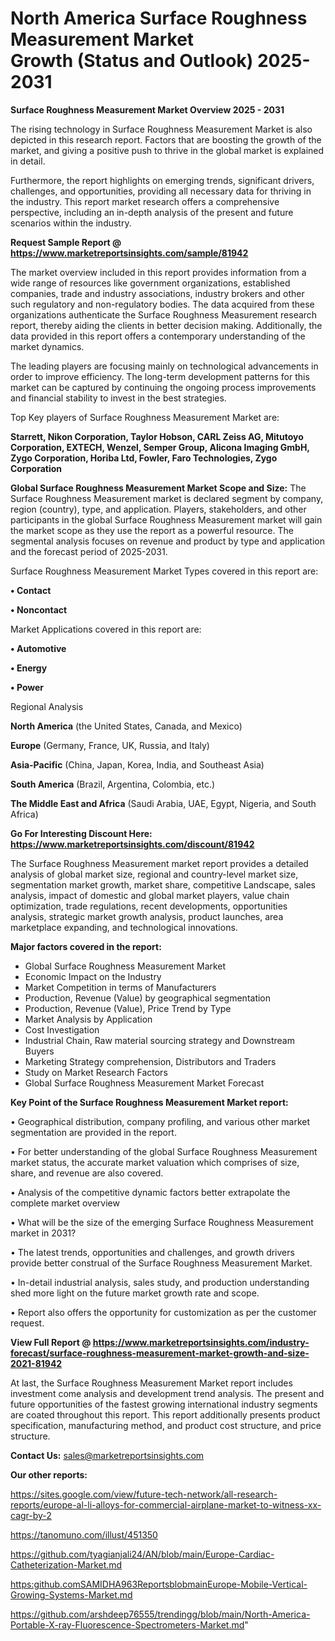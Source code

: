 # North America Surface Roughness Measurement Market Growth (Status and Outlook) 2025-2031

<Strong> Surface Roughness Measurement Market Overview 2025 - 2031</strong>

The rising technology in Surface Roughness Measurement Market is also depicted in this research report. Factors that are boosting the growth of the market, and giving a positive push to thrive in the global market is explained in detail.

Furthermore, the report highlights on emerging trends, significant drivers, challenges, and opportunities, providing all necessary data for thriving in the industry. This report market research offers a comprehensive perspective, including an in-depth analysis of the present and future scenarios within the industry.

<strong>Request Sample Report @ <a href=https://www.marketreportsinsights.com/sample/81942>https://www.marketreportsinsights.com/sample/81942</a></strong>

The market overview included in this report provides information from a wide range of resources like government organizations, established companies, trade and industry associations, industry brokers and other such regulatory and non-regulatory bodies. The data acquired from these organizations authenticate the Surface Roughness Measurement research report, thereby aiding the clients in better decision making. Additionally, the data provided in this report offers a contemporary understanding of the market dynamics.

The leading players are focusing mainly on technological advancements in order to improve efficiency. The long-term development patterns for this market can be captured by continuing the ongoing process improvements and financial stability to invest in the best strategies.

Top Key players of Surface Roughness Measurement Market are:

<strong>Starrett, Nikon Corporation, Taylor Hobson, CARL Zeiss AG, Mitutoyo Corporation, EXTECH, Wenzel, Semper Group, Alicona Imaging GmbH, Zygo Corporation, Horiba Ltd, Fowler, Faro Technologies, Zygo Corporation</strong>

<strong><b>Global Surface Roughness Measurement Market Scope and Size:</b></strong>
The Surface Roughness Measurement market is declared segment by company, region (country), type, and application. Players, stakeholders, and other participants in the global Surface Roughness Measurement market will gain the market scope as they use the report as a powerful resource. The segmental analysis focuses on revenue and product by type and application and the forecast period of 2025-2031.

Surface Roughness Measurement Market Types covered in this report are:

<strong>• Contact

• Noncontact</strong>

Market Applications covered in this report are:

<strong>• Automotive

• Energy

• Power</strong> 

Regional Analysis

<strong>North America</strong> (the United States, Canada, and Mexico)

<strong>Europe</strong> (Germany, France, UK, Russia, and Italy)

<strong>Asia-Pacific</strong> (China, Japan, Korea, India, and Southeast Asia)

<strong>South America</strong> (Brazil, Argentina, Colombia, etc.)

<strong>The Middle East and Africa</strong> (Saudi Arabia, UAE, Egypt, Nigeria, and South Africa)

<strong>Go For Interesting Discount Here: <a href=https://www.marketreportsinsights.com/discount/81942>https://www.marketreportsinsights.com/discount/81942</a></strong>

The Surface Roughness Measurement market report provides a detailed analysis of global market size, regional and country-level market size, segmentation market growth, market share, competitive Landscape, sales analysis, impact of domestic and global market players, value chain optimization, trade regulations, recent developments, opportunities analysis, strategic market growth analysis, product launches, area marketplace expanding, and technological innovations.

<strong><b>Major factors covered in the report:</b></strong>
<ul>
  <li>Global Surface Roughness Measurement Market </li>
  <li>Economic Impact on the Industry</li>
  <li>Market Competition in terms of Manufacturers</li>
  <li>Production, Revenue (Value) by geographical segmentation</li>
  <li>Production, Revenue (Value), Price Trend by Type</li>
  <li>Market Analysis by Application</li>
  <li>Cost Investigation</li>
  <li>Industrial Chain, Raw material sourcing strategy and Downstream Buyers</li>
  <li>Marketing Strategy comprehension, Distributors and Traders</li>
  <li>Study on Market Research Factors</li>
  <li>Global Surface Roughness Measurement Market Forecast</li>
</ul>

<strong><b>Key Point of the Surface Roughness Measurement Market report:</b></strong>

• Geographical distribution, company profiling, and various other market segmentation are provided in the report.

• For better understanding of the global Surface Roughness Measurement market status, the accurate market valuation which comprises of size, share, and revenue are also covered.

• Analysis of the competitive dynamic factors better extrapolate the complete market overview

• What will be the size of the emerging Surface Roughness Measurement market in 2031?

• The latest trends, opportunities and challenges, and growth drivers provide better construal of the Surface Roughness Measurement Market.

• In-detail industrial analysis, sales study, and production understanding shed more light on the future market growth rate and scope.

• Report also offers the opportunity for customization as per the customer request.

<strong><b>View Full Report @ <a href=https://www.marketreportsinsights.com/industry-forecast/surface-roughness-measurement-market-growth-and-size-2021-81942>https://www.marketreportsinsights.com/industry-forecast/surface-roughness-measurement-market-growth-and-size-2021-81942</a></b></strong>


At last, the Surface Roughness Measurement Market report includes investment come analysis and development trend analysis. The present and future opportunities of the fastest growing international industry segments are coated throughout this report. This report additionally presents product specification, manufacturing method, and product cost structure, and price structure.

<strong>Contact Us:</strong>
sales@marketreportsinsights.com

<strong>Our other reports:</strong>

<a href=https://sites.google.com/view/future-tech-network/all-research-reports/europe-al-li-alloys-for-commercial-airplane-market-to-witness-xx-cagr-by-2>https://sites.google.com/view/future-tech-network/all-research-reports/europe-al-li-alloys-for-commercial-airplane-market-to-witness-xx-cagr-by-2</a>

<a href=https://tanomuno.com/illust/451350>https://tanomuno.com/illust/451350</a>

<a href=https://github.com/tyagianjali24/AN/blob/main/Europe-Cardiac-Catheterization-Market.md>https://github.com/tyagianjali24/AN/blob/main/Europe-Cardiac-Catheterization-Market.md</a>

<a href=https:github.comSAMIDHA963ReportsblobmainEurope-Mobile-Vertical-Growing-Systems-Market.md>https:github.comSAMIDHA963ReportsblobmainEurope-Mobile-Vertical-Growing-Systems-Market.md</a>

<a href=https://github.com/arshdeep76555/trendingg/blob/main/North-America-Portable-X-ray-Fluorescence-Spectrometers-Market.md>https://github.com/arshdeep76555/trendingg/blob/main/North-America-Portable-X-ray-Fluorescence-Spectrometers-Market.md</a>"
